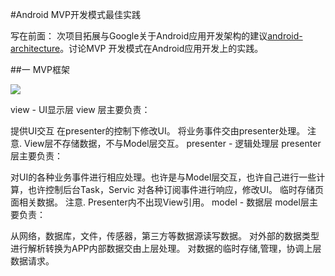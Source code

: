#Android MVP开发模式最佳实践

写在前面：
    次项目拓展与Google关于Android应用开发架构的建议[android-architecture](https://github.com/googlesamples/android-architecture)。讨论MVP
开发模式在Android应用开发上的实践。

##一 MVP框架

![](https://github.com/guoxiaoxing/android-mvp-architecture-pratice/blob/master/image/mvp.png)

view - UI显示层
view 层主要负责：

提供UI交互
在presenter的控制下修改UI。
将业务事件交由presenter处理。
注意. View层不存储数据，不与Model层交互。
presenter - 逻辑处理层
presenter 层主要负责：

对UI的各种业务事件进行相应处理。也许是与Model层交互，也许自己进行一些计算，也许控制后台Task，Servic
对各种订阅事件进行响应，修改UI。
临时存储页面相关数据。
注意. Presenter内不出现View引用。
model - 数据层
model层主要负责：

从网络，数据库，文件，传感器，第三方等数据源读写数据。
对外部的数据类型进行解析转换为APP内部数据交由上层处理。
对数据的临时存储,管理，协调上层数据请求。

